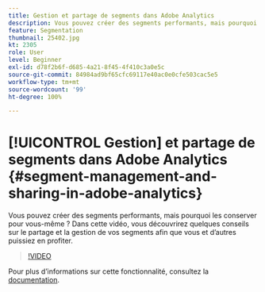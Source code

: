 ```yaml
---
title: Gestion et partage de segments dans Adobe Analytics
description: Vous pouvez créer des segments performants, mais pourquoi les conserver pour vous-même ? Dans cette vidéo, vous découvrirez quelques conseils sur le partage et la gestion de vos segments afin que vous et d’autres puissiez en profiter.
feature: Segmentation
thumbnail: 25402.jpg
kt: 2305
role: User
level: Beginner
exl-id: d78f2b6f-d685-4a21-8f45-4f410c3a0e5c
source-git-commit: 84984ad9bf65cfc69117e40ac0e0cfe503cac5e5
workflow-type: tm+mt
source-wordcount: '99'
ht-degree: 100%

---
```


# [!UICONTROL Gestion] et partage de segments dans Adobe Analytics {#segment-management-and-sharing-in-adobe-analytics}

Vous pouvez créer des segments performants, mais pourquoi les conserver pour vous-même ? Dans cette vidéo, vous découvrirez quelques conseils sur le partage et la gestion de vos segments afin que vous et d’autres puissiez en profiter.

>[!VIDEO](https://video.tv.adobe.com/v/25402/?quality=12&learn=on)

Pour plus dʼinformations sur cette fonctionnalité, consultez la [documentation](https://experienceleague.adobe.com/docs/analytics/components/segmentation/segmentation-workflow/seg-manage.html?lang=fr).
